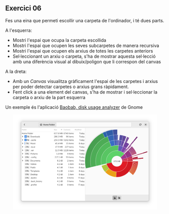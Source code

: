 ## Exercici 06

Fes una eina que permeti escollir una carpeta de l'ordinador, i té dues parts.

A l'esquerra:

- Mostri l'espai que ocupa la carpeta escollida
- Mostri l'espai que ocupen les seves subcarpetes de manera recursiva
- Mostri l'espai que ocupen els arxius de totes les carpetes anteriors
- Sel·leccionant un arxiu o carpeta, s'ha de mostrar aquesta sel·lecció amb una diferència visual al dibuix/poligon que li correspon del canvas

A la dreta:

- Amb un *Canvas* visualitza gràficament l'espai de les carpetes i arxius per poder detectar carpetes o arxius grans ràpidament.
- Fent click a una element del canvas, s'ha de mostrar i sel·leccionar la carpeta o arxiu de la part esquerra

Un exemple és l'aplicació [Baobab, disk usage analyzer](https://apps.gnome.org/ca/Baobab/) de Gnome

<center><img src="./assets/gnomeDUA.png" style="max-width: 90%; max-height: 400px;" alt="">
<br/></center>
<br/>